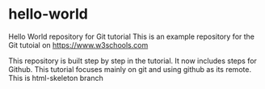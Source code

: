 # hello-world
Hello World repository for Git tutorial
This is an example repository for the Git tutoial on
https://www.w3schools.com

This repository is built step by step in the tutorial.
It now includes steps for Github.
This tutorial focuses mainly on git and using github as its remote.
This is html-skeleton branch
